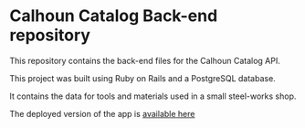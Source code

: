 
# Calhoun Catalog Back-end repository

This repository contains the back-end files for the Calhoun Catalog API.

This project was built using Ruby on Rails and a PostgreSQL database.

It contains the data for tools and materials used in a small steel-works shop.

The deployed version of the app is [available here](http://calhouncatalog.herokuapp.com/)
